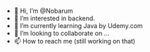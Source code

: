 - 👋 Hi, I’m @Nobarum
- 👀 I’m interested in backend.
- 🌱 I’m currently learning Java by Udemy.com
- 💞️ I’m looking to collaborate on ...
- 📫 How to reach me (still working on that)

<!---
Nobarum/Nobarum is a ✨ special ✨ repository because its `README.md` (this file) appears on your GitHub profile.
You can click the Preview link to take a look at your changes.
--->
